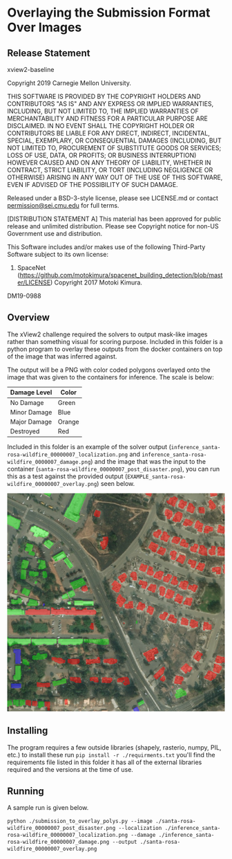 # Overlaying the Submission Format Over Images 

## Release Statement
xview2-baseline

Copyright 2019 Carnegie Mellon University.

THIS SOFTWARE IS PROVIDED BY THE COPYRIGHT HOLDERS AND CONTRIBUTORS "AS IS" AND ANY EXPRESS OR IMPLIED WARRANTIES, INCLUDING, BUT NOT LIMITED TO, THE IMPLIED WARRANTIES OF MERCHANTABILITY AND FITNESS FOR A PARTICULAR PURPOSE ARE DISCLAIMED. IN NO EVENT SHALL THE COPYRIGHT HOLDER OR CONTRIBUTORS BE LIABLE FOR ANY DIRECT, INDIRECT, INCIDENTAL, SPECIAL, EXEMPLARY, OR CONSEQUENTIAL DAMAGES (INCLUDING, BUT NOT LIMITED TO, PROCUREMENT OF SUBSTITUTE GOODS OR SERVICES; LOSS OF USE, DATA, OR PROFITS; OR BUSINESS INTERRUPTION) HOWEVER CAUSED AND ON ANY THEORY OF LIABILITY, WHETHER IN CONTRACT, STRICT LIABILITY, OR TORT (INCLUDING NEGLIGENCE OR OTHERWISE) ARISING IN ANY WAY OUT OF THE USE OF THIS SOFTWARE, EVEN IF ADVISED OF THE POSSIBILITY OF SUCH DAMAGE.

Released under a BSD-3-style license, please see LICENSE.md or contact permission@sei.cmu.edu for full terms.

[DISTRIBUTION STATEMENT A] This material has been approved for public release and unlimited distribution.  Please see Copyright notice for non-US Government use and distribution.

This Software includes and/or makes use of the following Third-Party Software subject to its own license:
1. SpaceNet (https://github.com/motokimura/spacenet_building_detection/blob/master/LICENSE) Copyright 2017 Motoki Kimura.

DM19-0988

## Overview

The xView2 challenge required the solvers to output mask-like images rather than something visual for scoring purpose. Included in this folder is a python program to overlay these outputs from the docker containers on top of the image that was inferred against. 

The output will be a PNG with color coded polygons overlayed onto the image that was given to the containers for inference. The scale is below: 


| Damage Level     | Color         |
| -------------    | ------------- |
| No Damage        | Green         |
| Minor Damage     | Blue          |
| Major Damage     | Orange        |
| Destroyed        | Red           |


Included in this folder is an example of the solver output (`inference_santa-rosa-wildfire_00000007_localization.png` and `inference_santa-rosa-wildfire_0000007_damage.png`) and the image that was the input to the container (`santa-rosa-wildfire_00000007_post_disaster.png`), you can run this as a test against the provided output (`EXAMPLE_santa-rosa-wildfire_00000007_overlay.png`) seen below. 


![Example of the overlay output](./EXAMPLE_santa-rosa-wildfire_00000007_overlay.png)


## Installing

The program requires a few outside libraries (shapely, rasterio, numpy, PIL, etc.) to install these run `pip install -r ./requirments.txt` you'll find the requirements file listed in this folder it has all of the external libraries required and the versions at the time of use. 

## Running

A sample run is given below. 

```
python ./submission_to_overlay_polys.py --image ./santa-rosa-wildfire_00000007_post_disaster.png --localization ./inference_santa-rosa-wildfire_00000007_localization.png --damage ./inference_santa-rosa-wildfire_00000007_damage.png --output ./santa-rosa-wildfire_00000007_overlay.png
```

